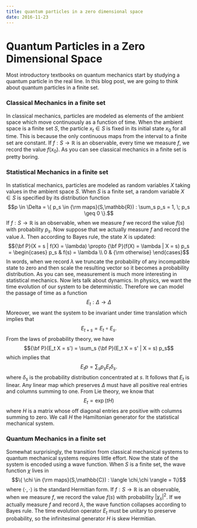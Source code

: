 ```yaml
---
title: quantum particles in a zero dimensional space
date: 2016-11-23
---
```


# Quantum Particles in a Zero Dimensional Space

Most introductory textbooks on quantum mechanics start by studying a quantum particle in the real line. In this blog post, we are going to think about quantum particles in a finite set.

### Classical Mechanics in a finite set

In classical mechanics, particles are modeled as elements of the ambient space which move continuously as a function of time. When the ambient space is a finite set $S$, the particle $x_t \in S$ is fixed in its initial state $x_0$ for all time. This is because the only continuous maps from the interval to a finite set are constant. If $f : S \to \mathbb{R}$ is an observable, every time we measure $f$, we record the value $f(x_0)$. As you can see classical mechanics in a finite set is pretty boring. 


### Statistical Mechanics in a finite set

In statistical mechanics, particles are modeled as random variables $X$ taking values in the ambient space $S$. When $S$ is a finite set, a random variable $X \in S$ is specified by its distribution function $$p \in \Delta = \{ p_s  \in {\rm maps}(S,\mathbb{R}) : \sum_s p_s = 1, \; p_s \geq 0 \}.$$
If $f : S \to \mathbb{R}$ is an observable, when we measure $f$ we record the value $f(s)$ with probability $p_s$. Now suppose that we actually measure $f$ and record the value $\lambda$. Then according to Bayes rule, the state $X$ is updated:
$${\bf P}(X = s | f(X) = \lambda) \propto {\bf P}(f(X) = \lambda | X = s) p_s =
\begin{cases}
p_s & f(s) = \lambda \\
0 & {\rm otherwise}
\end{cases}$$
In words, when we record $\lambda$ we truncate the probability of any incompatible state to zero and then scale the resulting vector so it becomes a probability distribution. As you can see, measurement is much more interesting in statistical mechanics. Now lets talk about dynamics. In physics, we want the time evolution of our system to be deterministic. Therefore we can model the passage of time as a function
$$E_t : \Delta \to \Delta$$
Moreover, we want the system to be invariant under time translation which implies that
$$E_{t+s} = E_t \circ E_s.$$
From the laws of probability theory, we have
$${\bf P}(E_t X = s') = \sum_s {\bf P}(E_t X = s' | X = s) p_s$$
which implies that
$$E_t p = \sum_s p_s E_t \delta_s.$$
where $\delta_s$ is the probability distribution concentrated at $s$. It follows that $E_t$ is linear. Any linear map which preserves $\Delta$ must have all positive real entries and columns summing to one. From Lie theory, we know that
$$E_t = \exp(tH)$$
where $H$ is a matrix whose off diagonal entries are positive with columns summing to zero. We call $H$ the Hamiltonian generator for the statistical mechanical system. 

### Quantum Mechanics in a finite set

Somewhat surprisingly, the transition from classical mechanical systems to quantum mechanical systems requires little effort. Now the state of the system is encoded using a wave function. When $S$ is a finite set, the wave function $\chi$ lives in
$$\{ \chi \in {\rm maps}(S,\mathbb{C}) : \langle \chi,\chi \rangle = 1\}$$
where $\langle \cdot,\cdot \rangle$ is the standard Hermitian form. If $f : S \to \mathbb{R}$ is an observable, when we measure $f$, we record the value $f(s)$ with probability $\lvert \chi_s \lvert^2$. If we actually measure $f$ and record $\lambda$, the wave function collapses according to Bayes rule. The time evolution operator $E_t$ must be unitary to preserve probability, so the infinitesimal generator $H$ is skew Hermitian.




